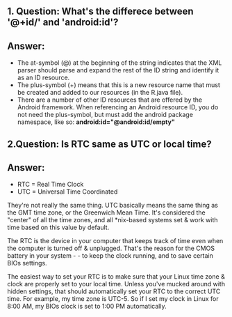 ## 1. Question: What's the differece between '@+id/' and 'android:id'?
## Answer: 
- The at-symbol (@) at the beginning of the string indicates that the XML parser should parse and expand the rest of the ID string and identify it as an ID resource. 
- The plus-symbol (+) means that this is a new resource name that must be created and added to our resources (in the R.java file). 
- There are a number of other ID resources that are offered by the Android framework. When referencing an Android resource ID, you do not need the plus-symbol, but must add the android package namespace, like so:
<strong>android:id="@android:id/empty"</strong>

## 2.Question: Is RTC same as UTC or local time?

## Answer: 
- RTC = Real Time Clock
- UTC = Universal Time Coordinated

They're not really the same thing. UTC basically means the same thing as the GMT time zone, or the Greenwich Mean Time. It's considered the "center" of all the time zones, and all *nix-based systems set & work with time based on this value by default.

The RTC is the device in your computer that keeps track of time even when the computer is turned off & unplugged. That's the reason for the CMOS battery in your system - - to keep the clock running, and to save certain BIOs settings.

The easiest way to set your RTC is to make sure that your Linux time zone & clock are properly set to your local time. Unless you've mucked around with hidden settings, that should automatically set your RTC to the correct UTC time. For example, my time zone is UTC-5. So if I set my clock in Linux for 8:00 AM, my BIOs clock is set to 1:00 PM automatically.